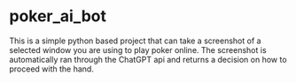 # poker_ai_bot
This is a simple python based project that can take a screenshot of a selected window you are using to play poker online. The screenshot is automatically ran through the ChatGPT api and returns a decision on how to proceed with the hand.

